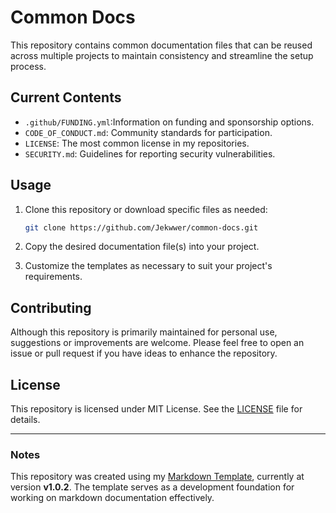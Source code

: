 # Common Docs

This repository contains common documentation files that can be reused across multiple projects
to maintain consistency and streamline the setup process.

## Current Contents

- `.github/FUNDING.yml`:Information on funding and sponsorship options.
- `CODE_OF_CONDUCT.md`: Community standards for participation.
- `LICENSE`: The most common license in my repositories.
- `SECURITY.md`: Guidelines for reporting security vulnerabilities.

## Usage

1. Clone this repository or download specific files as needed:

   ```bash
   git clone https://github.com/Jekwwer/common-docs.git
   ```

2. Copy the desired documentation file(s) into your project.
3. Customize the templates as necessary to suit your project's requirements.

## Contributing

Although this repository is primarily maintained for personal use, suggestions or improvements are welcome.
Please feel free to open an issue or pull request if you have ideas to enhance the repository.

## License

This repository is licensed under MIT License. See the [LICENSE](LICENSE) file for details.

---

### Notes

This repository was created using my [Markdown Template](https://github.com/Jekwwer/markdown-template),
currently at version **v1.0.2**.
The template serves as a development foundation for working on markdown documentation effectively.
